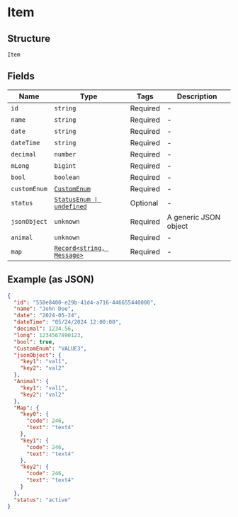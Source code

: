 
# Item

## Structure

`Item`

## Fields

| Name | Type | Tags | Description |
|  --- | --- | --- | --- |
| `id` | `string` | Required | - |
| `name` | `string` | Required | - |
| `date` | `string` | Required | - |
| `dateTime` | `string` | Required | - |
| `decimal` | `number` | Required | - |
| `mLong` | `bigint` | Required | - |
| `bool` | `boolean` | Required | - |
| `customEnum` | [`CustomEnum`](../../doc/models/custom-enum.md) | Required | - |
| `status` | [`StatusEnum \| undefined`](../../doc/models/status-enum.md) | Optional | - |
| `jsonObject` | `unknown` | Required | A generic JSON object |
| `animal` | `unknown` | Required | - |
| `map` | [`Record<string, Message>`](../../doc/models/message.md) | Required | - |

## Example (as JSON)

```json
{
  "id": "550e8400-e29b-41d4-a716-446655440000",
  "name": "John Doe",
  "date": "2024-05-24",
  "dateTime": "05/24/2024 12:00:00",
  "decimal": 1234.56,
  "long": 1234567890123,
  "bool": true,
  "CustomEnum": "VALUE3",
  "jsonObject": {
    "key1": "val1",
    "key2": "val2"
  },
  "Animal": {
    "key1": "val1",
    "key2": "val2"
  },
  "Map": {
    "key0": {
      "code": 246,
      "text": "text4"
    },
    "key1": {
      "code": 246,
      "text": "text4"
    },
    "key2": {
      "code": 246,
      "text": "text4"
    }
  },
  "status": "active"
}
```

